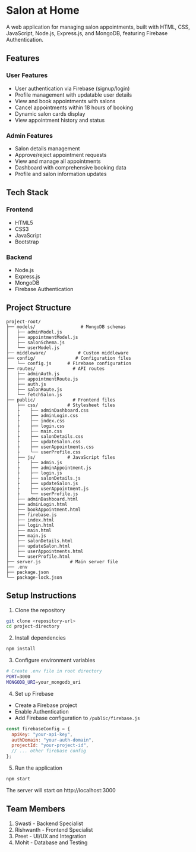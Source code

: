 # Salon at Home

A web application for managing salon appointments, built with HTML, CSS, JavaScript, Node.js, Express.js, and MongoDB, featuring Firebase Authentication.

## Features

### User Features
- User authentication via Firebase (signup/login)
- Profile management with updatable user details
- View and book appointments with salons
- Cancel appointments within 18 hours of booking
- Dynamic salon cards display
- View appointment history and status

### Admin Features
- Salon details management
- Approve/reject appointment requests
- View and manage all appointments
- Dashboard with comprehensive booking data
- Profile and salon information updates

## Tech Stack

### Frontend
- HTML5
- CSS3
- JavaScript
- Bootstrap

### Backend
- Node.js
- Express.js
- MongoDB
- Firebase Authentication

## Project Structure

```
project-root/
├── models/                 # MongoDB schemas
│   ├── adminModel.js
│   ├── appointmentModel.js
│   ├── salonSchema.js
│   └── userModel.js
├── middleware/            # Custom middleware
├── config/               # Configuration files
│   └── config.js      # Firebase configuration
├── routes/              # API routes
│   ├── adminAuth.js
│   ├── appointmentRoute.js
│   ├── auth.js
│   ├── salonRoute.js
│   └── fetchSalon.js
├── public/              # Frontend files
│   ├── css/           # Stylesheet files
│   ├	 ├── adminDashboard.css
│   ├	 ├── adminLogin.css
│   ├	 ├── index.css
│   ├	 ├── login.css
│   ├	 ├── main.css
│   ├	 ├── salonDetails.css
│   ├	 ├── updateSalon.css
│   ├	 ├── userAppointments.css
│   ├	 └── userProfile.css   
│   ├── js/            # JavaScript files
│   ├	 ├── admin.js
│   ├	 ├── adminAppointment.js
│   ├	 ├── login.js
│   ├	 ├── salonDetails.js
│   ├	 ├── updateSalon.js
│   ├	 ├── userAppointment.js
│   ├	 └── userProfile.js
│   ├── adminDashboard.html
│   ├── adminLogin.html
│   ├── bookAppointment.html
│   ├── firebase.js
│   ├── index.html
│   ├── login.html
│   ├── main.html
│   ├── main.js
│   ├── salonDetails.html
│   ├── updateSalon.html
│   ├── userAppointments.html
│   └── userProfile.html
├── server.js           # Main server file
├── .env
├── package.json
└── package-lock.json
```

## Setup Instructions

1. Clone the repository
```bash
git clone <repository-url>
cd project-directory
```

2. Install dependencies
```bash
npm install
```

3. Configure environment variables
```bash
# Create .env file in root directory
PORT=3000
MONGODB_URI=your_mongodb_uri
```

4. Set up Firebase
- Create a Firebase project
- Enable Authentication
- Add Firebase configuration to `/public/firebase.js`
```javascript
const firebaseConfig = {
  apiKey: "your-api-key",
  authDomain: "your-auth-domain",
  projectId: "your-project-id",
  // ... other firebase config
};
```

5. Run the application
```bash
npm start
```
The server will start on http://localhost:3000


## Team Members
1. Swasti - Backend Specialist
2. Rishwanth - Frontend Specialist
3. Preet - UI/UX and Integration
4. Mohit - Database and Testing
